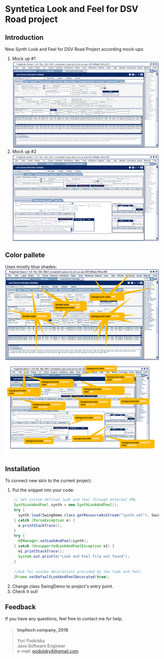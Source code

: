 # Syntetica Look and Feel for DSV Road project

## Introduction
New Synth Look and Feel for DSV Road Project according mock-ups:
1) Mock up #1
![](mockup/DSV_Road_Mock_Up_1.png)
2) Mock up #2
![](mockup/DSV_Road_Mock_Up_2.png)

## Color pallete

Uses mostly blue shades:
![](mockup/VFT_color-mockup-UI_v01.png)

![](mockup/VFT_color-mockup-UI_v02.png)

## Installation
To connect new skin to the current project:
1. Put the snippet into your code:
``` java
    // Set custom defined look and feel through external XML
    SynthLookAndFeel synth = new SynthLookAndFeel();
    try {
      synth.load(SwingDemo.class.getResourceAsStream("synth.xml"), SwingDemo.class);
    } catch (ParseException e) {
      e.printStackTrace();
    }
    try {
      UIManager.setLookAndFeel(synth);
    } catch (UnsupportedLookAndFeelException e1) {
      e1.printStackTrace();
      System.out.println("Look and Feel file not found");
    }

    //Ask for window decorations provided by the look and feel.
    JFrame.setDefaultLookAndFeelDecorated(true);
```
2. Change class SwingDemo to project's entry point.
3. Check it out!

## Feedback

If you have any questions, feel free to contact me for help.
> #### Impltech company, 2018     
> Yuri Podolsky   
> Java Software Engineer   
> e-mail: podolsky4@gmail.com
